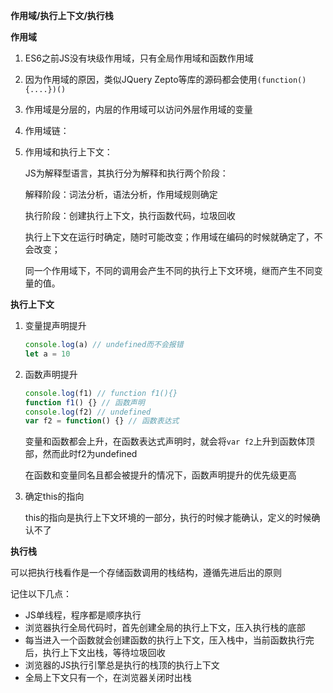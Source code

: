**作用域/执行上下文/执行栈**

**作用域**

1. ES6之前JS没有块级作用域，只有全局作用域和函数作用域

2. 因为作用域的原因，类似JQuery Zepto等库的源码都会使用`(function(){....})()`

3. 作用域是分层的，内层的作用域可以访问外层作用域的变量

4. 作用域链：

5. 作用域和执行上下文：

   JS为解释型语言，其执行分为解释和执行两个阶段：

   解释阶段：词法分析，语法分析，作用域规则确定

   执行阶段：创建执行上下文，执行函数代码，垃圾回收

   执行上下文在运行时确定，随时可能改变；作用域在编码的时候就确定了，不会改变；

   同一个作用域下，不同的调用会产生不同的执行上下文环境，继而产生不同变量的值。

**执行上下文**

1. 变量提声明提升

   ```javascript
   console.log(a) // undefined而不会报错
   let a = 10
   ```

2. 函数声明提升

   ```javascript
   console.log(f1) // function f1(){}
   function f1() {} // 函数声明
   console.log(f2) // undefined
   var f2 = function() {} // 函数表达式
   ```

   变量和函数都会上升，在函数表达式声明时，就会将`var f2`上升到函数体顶部，然而此时f2为undefined

   在函数和变量同名且都会被提升的情况下，函数声明提升的优先级更高

3. 确定this的指向

   this的指向是执行上下文环境的一部分，执行的时候才能确认，定义的时候确认不了

**执行栈**

可以把执行栈看作是一个存储函数调用的栈结构，遵循先进后出的原则

记住以下几点：

- JS单线程，程序都是顺序执行
- 浏览器执行全局代码时，首先创建全局的执行上下文，压入执行栈的底部
- 每当进入一个函数就会创建函数的执行上下文，压入栈中，当前函数执行完后，执行上下文出栈，等待垃圾回收
- 浏览器的JS执行引擎总是执行的栈顶的执行上下文
- 全局上下文只有一个，在浏览器关闭时出栈

